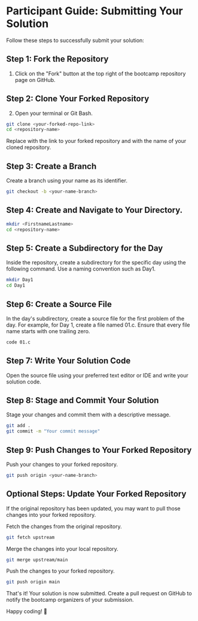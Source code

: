 # Participant Guide: Submitting Your Solution

Follow these steps to successfully submit your solution:

## Step 1: Fork the Repository

1. Click on the "Fork" button at the top right of the bootcamp repository page on GitHub.

## Step 2: Clone Your Forked Repository

2. Open your terminal or Git Bash.

```bash
git clone <your-forked-repo-link>
cd <repository-name>
```
Replace <your-forked-repo-link> with the link to your forked repository and <repository-name> with the name of your cloned repository.

## Step 3: Create a Branch
Create a branch using your name as its identifier.
```bash
git checkout -b <your-name-branch>
```
## Step 4: Create and Navigate to Your Directory.
```bash
mkdir <FirstnameLastname>
cd <repository-name>
```
## Step 5: Create a Subdirectory for the Day
Inside the repository, create a subdirectory for the specific day using the following command. Use a naming convention such as Day1.
```bash
mkdir Day1
cd Day1
```
## Step 6: Create a Source File
In the day's subdirectory, create a source file for the first problem of the day. For example, for Day 1, create a file named 01.c. Ensure that every file name starts with one trailing zero.
```bash
code 01.c
```
## Step 7: Write Your Solution Code
Open the source file using your preferred text editor or IDE and write your solution code.
## Step 8: Stage and Commit Your Solution
Stage your changes and commit them with a descriptive message.
```bash
git add .
git commit -m "Your commit message"
```
## Step 9: Push Changes to Your Forked Repository
Push your changes to your forked repository.
```bash
git push origin <your-name-branch>
```
## Optional Steps: Update Your Forked Repository
If the original repository has been updated, you may want to pull those changes into your forked repository.

Fetch the changes from the original repository.
```bash
git fetch upstream
```
Merge the changes into your local repository.
```bash
git merge upstream/main
```
Push the changes to your forked repository.
```bash
git push origin main
```
That's it! Your solution is now submitted. Create a pull request on GitHub to notify the bootcamp organizers of your submission.

Happy coding! 🚀
